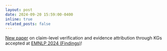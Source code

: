 ```yaml
---
layout: post
date: 2024-09-20 15:59:00-0400
inline: true
related_posts: false
---
```


<a href='https://aclanthology.org/2024.findings-emnlp.795.pdf'>New paper</a> on claim-level verification and evidence attribution through KGs 
accepted at <a href='https://2024.emnlp.org/'>EMNLP 2024 (Findings)</a>!

